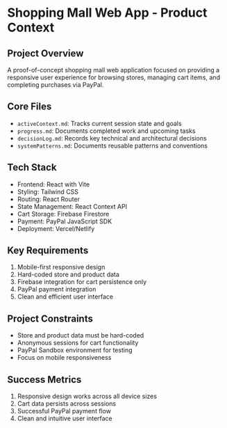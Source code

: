 # Shopping Mall Web App - Product Context

## Project Overview
A proof-of-concept shopping mall web application focused on providing a responsive user experience for browsing stores, managing cart items, and completing purchases via PayPal.

## Core Files
- `activeContext.md`: Tracks current session state and goals
- `progress.md`: Documents completed work and upcoming tasks
- `decisionLog.md`: Records key technical and architectural decisions
- `systemPatterns.md`: Documents reusable patterns and conventions

## Tech Stack
- Frontend: React with Vite
- Styling: Tailwind CSS
- Routing: React Router
- State Management: React Context API
- Cart Storage: Firebase Firestore
- Payment: PayPal JavaScript SDK
- Deployment: Vercel/Netlify

## Key Requirements
1. Mobile-first responsive design
2. Hard-coded store and product data
3. Firebase integration for cart persistence only
4. PayPal payment integration
5. Clean and efficient user interface

## Project Constraints
- Store and product data must be hard-coded
- Anonymous sessions for cart functionality
- PayPal Sandbox environment for testing
- Focus on mobile responsiveness

## Success Metrics
1. Responsive design works across all device sizes
2. Cart data persists across sessions
3. Successful PayPal payment flow
4. Clean and intuitive user interface
